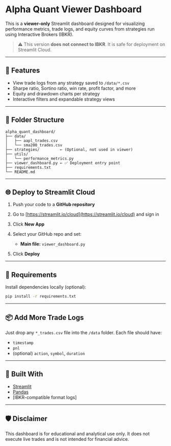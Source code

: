 # Alpha Quant Viewer Dashboard

This is a **viewer-only** Streamlit dashboard designed for visualizing performance metrics, trade logs, and equity curves from strategies run using Interactive Brokers (IBKR).

> ⚠️ This version **does not connect to IBKR**. It is safe for deployment on Streamlit Cloud.

---

## 🚀 Features

* View trade logs from any strategy saved to `/data/*.csv`
* Sharpe ratio, Sortino ratio, win rate, profit factor, and more
* Equity and drawdown charts per strategy
* Interactive filters and expandable strategy views

---

## 📁 Folder Structure

```
alpha_quant_dashboard/
├── data/
│   ├── aapl_trades.csv
│   └── sma200_trades.csv
├── strategies/         ← (Optional, not used in viewer)
├── utils/
│   └── performance_metrics.py
├── viewer_dashboard.py ← ✅ Deployment entry point
├── requirements.txt
└── README.md
```

---

## 🌐 Deploy to Streamlit Cloud

1. Push your code to a **GitHub repository**
2. Go to [https://streamlit.io/cloud](https://streamlit.io/cloud) and sign in
3. Click **New App**
4. Select your GitHub repo and set:

   * **Main file:** `viewer_dashboard.py`
5. Click **Deploy**

---

## 📌 Requirements

Install dependencies locally (optional):

```bash
pip install -r requirements.txt
```

---

## 📦 Add More Trade Logs

Just drop any `*_trades.csv` file into the `/data` folder.
Each file should have:

* `timestamp`
* `pnl`
* (optional) `action`, `symbol`, `duration`

---

## 🧠 Built With

* [Streamlit](https://streamlit.io)
* [Pandas](https://pandas.pydata.org)
* \[IBKR-compatible format logs]

---

## 🛡 Disclaimer

This dashboard is for educational and analytical use only. It does not execute live trades and is not intended for financial advice.
